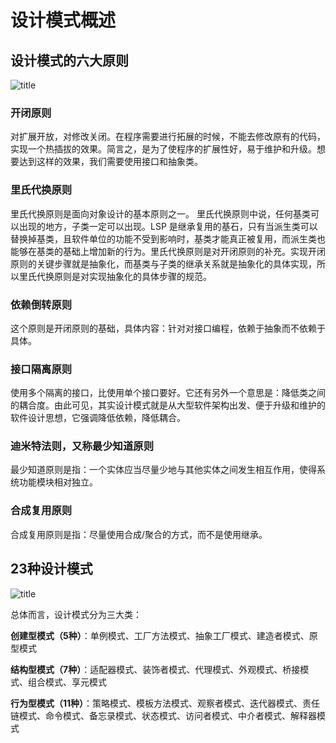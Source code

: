 # 设计模式概述

## 设计模式的六大原则
![title](https://i.loli.net/2019/06/13/5d02668c6ed3d50623.png)

### 开闭原则
对扩展开放，对修改关闭。在程序需要进行拓展的时候，不能去修改原有的代码，实现一个热插拔的效果。简言之，是为了使程序的扩展性好，易于维护和升级。想要达到这样的效果，我们需要使用接口和抽象类。

### 里氏代换原则
里氏代换原则是面向对象设计的基本原则之一。 里氏代换原则中说，任何基类可以出现的地方，子类一定可以出现。LSP 是继承复用的基石，只有当派生类可以替换掉基类，且软件单位的功能不受到影响时，基类才能真正被复用，而派生类也能够在基类的基础上增加新的行为。里氏代换原则是对开闭原则的补充。实现开闭原则的关键步骤就是抽象化，而基类与子类的继承关系就是抽象化的具体实现，所以里氏代换原则是对实现抽象化的具体步骤的规范。

### 依赖倒转原则
这个原则是开闭原则的基础，具体内容：针对对接口编程，依赖于抽象而不依赖于具体。

### 接口隔离原则
使用多个隔离的接口，比使用单个接口要好。它还有另外一个意思是：降低类之间的耦合度。由此可见，其实设计模式就是从大型软件架构出发、便于升级和维护的软件设计思想，它强调降低依赖，降低耦合。

### 迪米特法则，又称最少知道原则
最少知道原则是指：一个实体应当尽量少地与其他实体之间发生相互作用，使得系统功能模块相对独立。

### 合成复用原则
合成复用原则是指：尽量使用合成/聚合的方式，而不是使用继承。

## 23种设计模式
![title](https://i.loli.net/2019/06/13/5d0268409d28f13373.png)

总体而言，设计模式分为三大类：

**创建型模式（5种）**：单例模式、工厂方法模式、抽象工厂模式、建造者模式、原型模式

**结构型模式（7种）**：适配器模式、装饰者模式、代理模式、外观模式、桥接模式、组合模式、享元模式

**行为型模式（11种）**：策略模式、模板方法模式、观察者模式、迭代器模式、责任链模式、命令模式、备忘录模式、状态模式、访问者模式、中介者模式、解释器模式 
